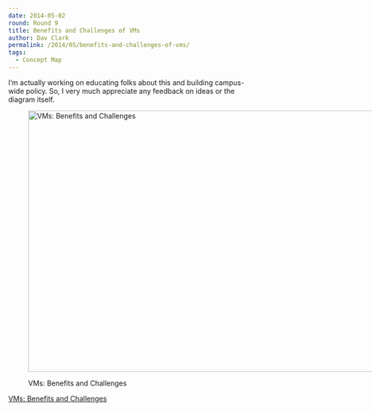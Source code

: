 ```yaml
---
date: 2014-05-02
round: Round 9
title: Benefits and Challenges of VMs
author: Dav Clark
permalink: /2014/05/benefits-and-challenges-of-vms/
tags:
  - Concept Map
---
```

I&#8217;m actually working on educating folks about this and building campus-wide policy. So, I very much appreciate any feedback on ideas or the diagram itself.<figure id="attachment_6939" style="width: 707px;" class="wp-caption alignnone">

[<img class="size-large wp-image-6939" alt="VMs: Benefits and Challenges" src="http://teaching.software-carpentry.org/wp-content/uploads/2014/05/13899712048_03487baa94_o-1024x763.jpg" width="707" height="526" />][1]<figcaption class="wp-caption-text">VMs: Benefits and Challenges</figcaption></figure> 
[VMs: Benefits and Challenges][2]

 [1]: http://teaching.software-carpentry.org/wp-content/uploads/2014/05/13899712048_03487baa94_o.jpg
 [2]: https://flic.kr/p/nbgE8J
